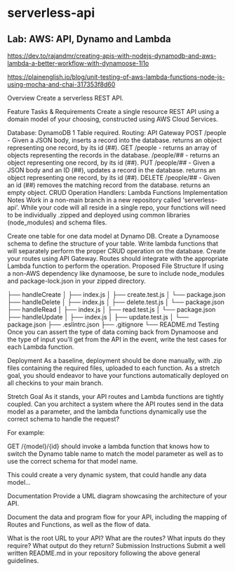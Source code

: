 # serverless-api

## Lab: AWS: API, Dynamo and Lambda

https://dev.to/rajandmr/creating-apis-with-nodejs-dynamodb-and-aws-lambda-a-better-workflow-with-dynamoose-1l1o

https://plainenglish.io/blog/unit-testing-of-aws-lambda-functions-node-js-using-mocha-and-chai-317353f8d60


Overview
Create a serverless REST API.

Feature Tasks & Requirements
Create a single resource REST API using a domain model of your choosing, constructed using AWS Cloud Services.

Database: DynamoDB
1 Table required.
Routing: API Gateway
POST
/people - Given a JSON body, inserts a record into the database.
returns an object representing one record, by its id (##).
GET
/people - returns an array of objects representing the records in the database.
/people/## - returns an object representing one record, by its id (##).
PUT
/people/## - Given a JSON body and an ID (##), updates a record in the database.
returns an object representing one record, by its id (##).
DELETE
/people/## - Given an id (##) removes the matching record from the database.
returns an empty object.
CRUD Operation Handlers: Lambda Functions
Implementation Notes
Work in a non-main branch in a new repository called 'serverless-api'. While your code will all reside in a single repo, your functions will need to be individually .zipped and deployed using common libraries (node_modules) and schema files.

Create one table for one data model at Dynamo DB.
Create a Dynamoose schema to define the structure of your table.
Write lambda functions that will separately perform the proper CRUD operation on the database.
Create your routes using API Gateway.
Routes should integrate with the appropriate Lambda function to perform the operation.
Proposed File Structure
If using a non-AWS dependency like dynamoose, be sure to include node_modules and package-lock.json in your zipped directory.

├── handleCreate
│   ├── index.js
│   ├── create.test.js
│   └── package.json
├── handleDelete
│   ├── index.js
│   ├── delete.test.js
│   └── package.json
├── handleRead
│   ├── index.js
│   ├── read.test.js
│   └── package.json
├── handleUpdate
│   ├── index.js
│   ├── update.test.js
│   └── package.json
├── .eslintrc.json
├── .gitignore
└── README.md
Testing
Once you can assert the type of data coming back from Dynamoose and the type of input you'll get from the API in the event, write the test cases for each Lambda function.

Deployment
As a baseline, deployment should be done manually, with .zip files containing the required files, uploaded to each function. As a stretch goal, you should endeavor to have your functions automatically deployed on all checkins to your main branch.

Stretch Goal
As it stands, your API routes and Lambda functions are tightly coupled. Can you architect a system where the API routes send in the data model as a parameter, and the lambda functions dynamically use the correct schema to handle the request?

For example:

GET /{model}/{id} should invoke a lambda function that knows how to switch the Dynamo table name to match the model parameter as well as to use the correct schema for that model name.

This could create a very dynamic system, that could handle any data model...

Documentation
Provide a UML diagram showcasing the architecture of your API.

Document the data and program flow for your API, including the mapping of Routes and Functions, as well as the flow of data.

What is the root URL to your API?
What are the routes?
What inputs do they require?
What output do they return?
Submission Instructions
Submit a well written README.md in your repository following the above general guidelines.